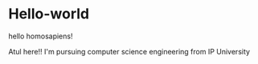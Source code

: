 # Hello-world

hello homosapiens!

Atul here!! I'm pursuing computer science engineering from IP University
